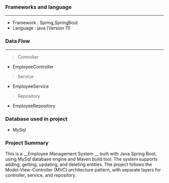 ### Frameworks and language

---
* Framework : Spring,SpringBoot
* Language : java (Version 11)

### Data Flow

---
> Controller

* EmployeeController

> Service

* EmployeeService

> Repository

* EmployeeRepository



### Database used in project

* MySql

### Project Summary

This is a __Employee Management System __ built with Java Spring Boot, using MySql database engine and Maven build tool. The system supports adding, getting, updating, and deleting entities. The project follows the Model-View-Controller (MVC) architecture pattern, with separate layers for controller, service, and repository.